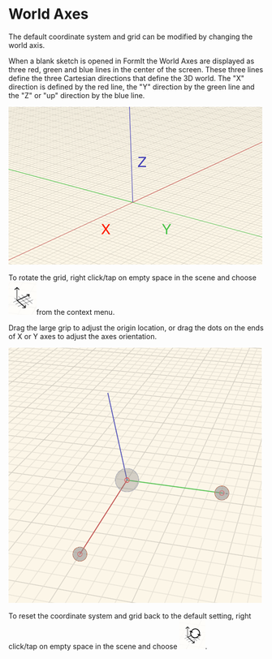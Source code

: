 # World Axes

The default coordinate system and grid can be modified by changing the world axis.

When a blank sketch is opened in FormIt the World Axes are displayed as three red, green and blue lines in the center of the screen. These three lines define the three Cartesian directions that define the 3D world. The "X" direction is defined by the red line, the "Y" direction by the green line and the "Z" or "up" direction by the blue line.

![](../.gitbook/assets/guid-2071f7b8-9e72-46c8-b37a-5d823e17515b-low.png)

To rotate the grid, right click/tap on empty space in the scene and choose ![](../.gitbook/assets/guid-d035d02f-480d-44a2-ae80-4b4fbf3a6117-low.png)from the context menu.

Drag the large grip to adjust the origin location, or drag the dots on the ends of X or Y axes to adjust the axes orientation.

![](../.gitbook/assets/guid-35918bd8-0867-423b-a6e6-a4960f6d6dd8-low.png)

To reset the coordinate system and grid back to the default setting, right click/tap on empty space in the scene and choose ![](../.gitbook/assets/guid-eb26f44b-70b2-404a-8a7c-57d094d888c3-low.png).

